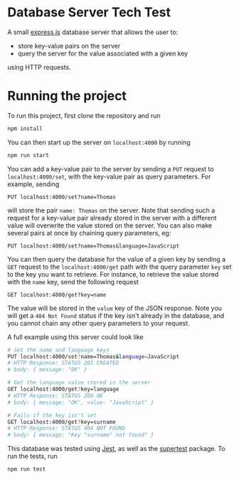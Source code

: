 # Database Server Tech Test

A small [express.js](https://expressjs.com/) database server that allows the user to:

- store key-value pairs on the server
- query the server for the value associated with a given key

using HTTP requests.

# Running the project

To run this project, first clone the repository and run

```bash
npm install
```

You can then start up the server on `localhost:4000` by running

```bash
npm run start
```

You can add a key-value pair to the server by sending a `PUT` request to `localhost:4000/set`, with the key-value pair as query parameters.
For example, sending

```
PUT localhost:4000/set?name=Thomas
```

will store the pair `name: Thomas` on the server.
Note that sending such a request for a key-value pair already stored in the server with a different value will overwrite the value stored on the server.
You can also make several pairs at once by chaining query parameters, eg:

```
PUT localhost:4000/set?name=Thomas&language=JavaScript
```

You can then query the database for the value of a given key by sending a `GET` request to the `localhost:4000/get` path with the query parameter `key` set to the key you want to retrieve.
For instance, to retrieve the value stored with the `name` key, send the following request

```
GET localhost:4000/get?key=name
```

The value will be stored in the `value` key of the JSON response.
Note you will get a `404 Not Found` status if the key isn't already in the database,
and you cannot chain any other query parameters to your request.

A full example using this server could look like

```bash
# Set the name and language keys
PUT localhost:4000/set?name=Thomas&language=JavaScript
# HTTP Response: STATUS 201 CREATED
# body: { message: "OK" }

# Get the language value stored in the server
GET localhost:4000/get?key=language
# HTTP Response: STATUS 200 OK
# body: { message: "OK", value: "JavaScript" }

# Fails if the key isn't set
GET localhost:4000/get?key=surname
# HTTP Response: STATUS 404 NOT FOUND
# body: { message: "Key "surname" not found" }
```

This database was tested using [Jest](https://jestjs.io/), as well as the [supertest](https://github.com/ladjs/supertest#readme) package.
To run the tests, run

```
npm run test
```
